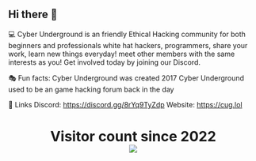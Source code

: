 ## Hi there 👋

💻 Cyber Underground is an friendly Ethical Hacking community for both beginners and professionals white hat hackers, programmers, share your work, learn new things everyday! meet other members with the same interests as you! Get involved today by joining our Discord. 

🎭 Fun facts:
Cyber Underground was created 2017
Cyber Underground used to be an game hacking forum back in the day

👥 Links
Discord: https://discord.gg/8rYq9TyZdp
Website: https://cug.lol

<p> 
  <h1 align="center">Visitor count since 2022<br>
  <img src="https://profile-counter.glitch.me/Cyber-Underground/count.svg" />
    </h1>
</p>

